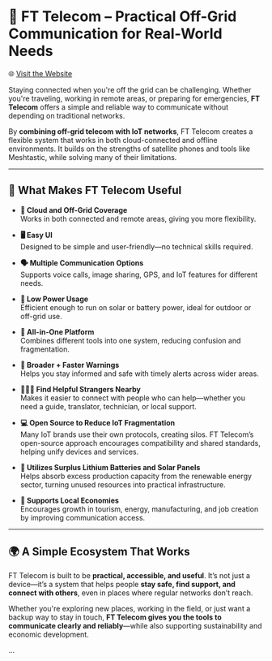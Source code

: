 # 🚀 FT Telecom – Practical Off-Grid Communication for Real-World Needs

🌐 [Visit the Website](https://ft-tele.infinityfreeapp.com)

Staying connected when you're off the grid can be challenging. Whether you're traveling, working in remote areas, or preparing for emergencies, **FT Telecom** offers a simple and reliable way to communicate without depending on traditional networks.

By **combining off-grid telecom with IoT networks**, FT Telecom creates a flexible system that works in both cloud-connected and offline environments. It builds on the strengths of satellite phones and tools like Meshtastic, while solving many of their limitations.

---

## 🌟 What Makes FT Telecom Useful

- **📡 Cloud and Off-Grid Coverage**  
  Works in both connected and remote areas, giving you more flexibility.

- **🖥️ Easy UI**  
  Designed to be simple and user-friendly—no technical skills required.

- **🗣️ Multiple Communication Options**  
  Supports voice calls, image sharing, GPS, and IoT features for different needs.

- **🔋 Low Power Usage**  
  Efficient enough to run on solar or battery power, ideal for outdoor or off-grid use.

- **🔗 All-in-One Platform**  
  Combines different tools into one system, reducing confusion and fragmentation.

- **🧭 Broader + Faster Warnings**  
  Helps you stay informed and safe with timely alerts across wider areas.

- **🧑‍🤝‍🧑 Find Helpful Strangers Nearby**  
  Makes it easier to connect with people who can help—whether you need a guide, translator, technician, or local support.

- **💻 Open Source to Reduce IoT Fragmentation**  
  Many IoT brands use their own protocols, creating silos. FT Telecom’s open-source approach encourages compatibility and shared standards, helping unify devices and services.

- **🔋 Utilizes Surplus Lithium Batteries and Solar Panels**  
  Helps absorb excess production capacity from the renewable energy sector, turning unused resources into practical infrastructure.

- **💼 Supports Local Economies**  
  Encourages growth in tourism, energy, manufacturing, and job creation by improving communication access.

---

## 🌍 A Simple Ecosystem That Works

FT Telecom is built to be **practical, accessible, and useful**. It’s not just a device—it’s a system that helps people **stay safe, find support, and connect with others**, even in places where regular networks don’t reach.

Whether you're exploring new places, working in the field, or just want a backup way to stay in touch, **FT Telecom gives you the tools to communicate clearly and reliably**—while also supporting sustainability and economic development.

...
